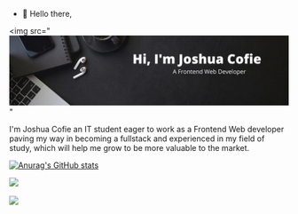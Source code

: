 - 👋 Hello there,

<img src="![](https://github.com/Joshcov/Joshcov/blob/main/Black%20Modern%20Personal%20LinkedIn%20Banner.png)"


I'm Joshua Cofie an IT student eager to work as a Frontend Web developer paving my way in becoming a fullstack and experienced in my field of study, which will help me grow to be more valuable to the market.


[![Anurag's GitHub stats](https://github-readme-stats.vercel.app/api?username=Joshcov)](https://github.com/anuraghazra/github-readme-stats)

<img src="https://github-readme-stats.vercel.app/api/top-langs?username=Joshcov"/>




[![](https://img.shields.io/badge/linkedin-%230077B5.svg?style=for-the-badge&logo=linkedin)](https://www.linkedin.com/in/zluvsand/)

